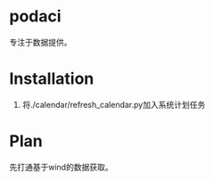 # podaci
专注于数据提供。

# Installation
1. 将./calendar/refresh_calendar.py加入系统计划任务

# Plan
先打通基于wind的数据获取。

